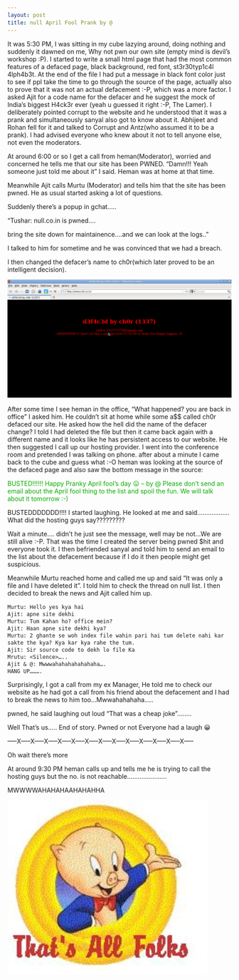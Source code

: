 ```yaml
---
layout: post
title: null April Fool Prank by @
---
```


It was 5:30 PM, I was sitting in my cube lazying around, doing nothing and suddenly it dawned on me, Why not pwn our own site (empty mind is devil’s workshop :P). I started to write a small html page that had the most common features of a defaced page, black background, red font, st3r30typ1c4l 4lph4b3t. At the end of the file I had put a message in black font color just to see if ppl take the time to go through the source of the page, actually also to prove that it was not an actual defacement :-P, which was a more factor. I asked Ajit for a code name for the defacer and he suggest the mock of India’s biggest H4ck3r ever (yeah u guessed it right :-P, The Lamer).  I deliberately pointed corrupt to the website and he understood that it was a prank and simultaneously sanyal also got to know about it. Abhijeet and Rohan fell for it and talked to Corrupt and Antz(who assumed it to be a prank). I had advised everyone who knew about it not to tell anyone else, not even the moderators.

<!--more-->

At around 6:00 or so I get a call from heman(Moderator), worried and concerned he tells me that our site has been PWNED. “Damn!!! Yeah someone just told me about it” I said. Heman was at home at that time.

Meanwhile Ajit calls Murtu (Moderator) and tells him that the site has been pwned. He as usual started asking a lot of questions.

Suddenly there’s a popup in gchat…..

“Tushar: null.co.in is pwned….

bring the site down for maintainence….and we can look at the logs..”

I talked to him for sometime and he was convinced that we had a breach.

I then changed the defacer’s name to ch0r(which later proved to be an intelligent decision).

![defaced page](/images/null_april_fool_prank.png)

After some time I see heman in the office, “What happened? you are back in office” I asked him. He couldn’t sit at home while some a$$ called ch0r defaced our site. He asked how the hell did the name of the defacer change? I told I had deleted the file but then it came back again with a different name and it looks like he has persistent access to our website. He then suggested I call up our hosting provider. I went into the conference room and pretended I was talking on phone. after about a minute I came back to the cube and guess what :-O heman was looking at the source of the defaced page and also saw the bottom message in the source:

<font color=”black”>BUSTED!!!!!!   Happy Pranky April fool’s day 😛 – by @ Please don’t send an email about the April fool thing to the list and spoil the fun. We will talk about it tomorrow :-)</font>

</html>

BUSTEDDDDDDD!!!! I started laughing. He looked at me and said………………
What did the hosting guys say?????????

Wait a minute…. didn’t he just see the message, well may be not…We are still alive :-P. That was the time I created the server being pwned $hit and everyone took it. I then befriended sanyal and told him to send an email to the list about the defacement because if I do it then people might get suspicious.

Meanwhile Murtu reached home and called me up and said “It was only a file and I  have deleted it”. I told him to check the thread on null list.
I then decided to break the news and Ajit called him up.


    Murtu: Hello yes kya hai
    Ajit: apne site dekhi
    Murtu: Tum Kahan ho? office mein?
    Ajit: Haan apne site dekhi kya?
    Murtu: 2 ghante se woh index file wahin pari hai tum delete nahi kar sakte the kya? Kya kar kya rahe the tum.
    Ajit: Sir source code to dekh lo file Ka
    Mrutu: <Silence>…..
    Ajit & @: Mwwwahahahahahahaha….
    HANG UP……….

Surprisingly, I got a call from my ex Manager, He told me to check our website as he had got a call from his friend about the defacement and I had to break the news to him too…Mwwahahahaha…..

pwned, he said laughing out loud “That was a cheap joke”……..

Well That’s us….. End of story. Pwned or not Everyone had a laugh 😀

—–X—–X—–X—–X—–X—–X—–X—–X—–X—–X—–X—–X—–X—–

Oh wait there’s more

At around 9:30 PM heman calls up and tells me he is trying to call the hosting guys but the no. is not reachable………………….

MWWWWAHAHAHAAHAHAHHA

![porky](/images/porky.jpg)